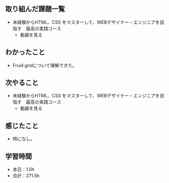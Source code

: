 ## 取り組んだ課題一覧
- 未経験からHTML、CSS をマスターして、WEBデザイナー・エンジニアを目指す　最高の実践コース
  -  動画を見る
## わかったこと
- Fruid gridについて理解できた。
## 次やること
- 未経験からHTML、CSS をマスターして、WEBデザイナー・エンジニアを目指す　最高の実践コース
  -  動画を見る
## 感じたこと
- 特になし。
## 学習時間
- 本日：1.0h
- 合計：271.5h